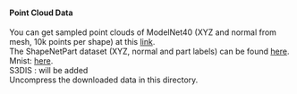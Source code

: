 #### Point Cloud Data
You can get sampled point clouds of ModelNet40 (XYZ and normal from mesh, 10k points per shape) at this <a href="https://shapenet.cs.stanford.edu/media/modelnet40_normal_resampled.zip">link</a>.</br>
The ShapeNetPart dataset (XYZ, normal and part labels) can be found <a href="https://shapenet.cs.stanford.edu/media/shapenetcore_partanno_segmentation_benchmark_v0_normal.zip">here</a>.</br>
Mnist: <a href="https://drive.google.com/file/d/1pcAJa9TereursFkXfXLXiXkfawUv8Uid/view?usp=sharing">here</a>.</br>
S3DIS : will be added</br>
Uncompress the downloaded data in this directory.
